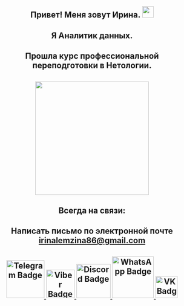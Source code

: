 <h2 align="center"> Привет! Меня зовут Ирина. <a href="https://daniilshat.ru/" target="_blank"> </a>
  <img src="https://media.giphy.com/media/hvRJCLFzcasrR4ia7z/giphy.gif" width="30px"/>
</h2>
<h2 align="center"> Я Аналитик данных. <a href="https://daniilshat.ru/" target="_blank"> </a>
</h2>
<h2 align="center"> Прошла курс профессиональной переподготовки в Нетологии. <a href="https://daniilshat.ru/" target="_blank"> </a>
</h2>
<h2 align="center"> <img src="https://media.istockphoto.com/id/1309831153/ru/векторная/панель-мониторинга-отличный-дизайн-для-любых-целей-сайта-шаблон-бизнес-инфографики.jpg?s=612x612&w=0&k=20&c=Q1sLIvl0T9oVC5_tXg6DtdfNpo_InIFvyvk2BjFHiA8=" width="300px"/>
</h2>

<h2 align="center"> Всегда на связи: 
</h2>
<h2 align="center">
 <p>Написать письмо по электронной почте
     <a href="mailto:irinalemzina86@gmail.com">irinalemzina86@gmail.com</a></p>
</h2>
<h2 align="center">
  <div id="badges">
    <a href="https://msng.link/o?9616340887=tg">
      <img src="https://img.shields.io/badge/Telegram-blue?logo=Telegram&logoColor=white" alt="Telegram Badge" width="100px"/>
    </a>
    <a href="https://viber.click/79616340887">
      <img src="https://img.shields.io/badge/Viber-violet?logo=Viber&logoColor=white" alt="Viber Badge" width="75px"/>
    </a>
    <a href="https://discord.gg/CYgdTssf">
      <img src="https://img.shields.io/badge/Discord-blue?logo=Discord&logoColor=white" alt="Discord Badge" width="90px"/>
    </a>
    <a href="https://msng.link/o?9616340887=wa"> 
      <img src="https://img.shields.io/badge/WhatsApp-green?logo=WhatsApp&logoColor=white" alt="WhatsApp Badge" width="110px"/>
    </a>
    <a href="https://msng.link/o?id10362199=vk"> 
      <img src="https://img.shields.io/badge/VK-blue?logo=VK&logoColor=white" alt="VK Badge" width="58px"/>
    </a>
  </div>
</h2>

<div id="header" align="center">
  <a>
    <img scr="https://www.istockphoto.com/ru/векторная/панель-мониторинга-отличный-дизайн-для-любых-целей-сайта-шаблон-бизнес-gm1309831153-399425704">
  </a>
</div>

 
